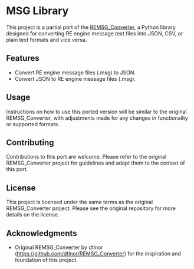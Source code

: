 # MSG Library

This project is a partial port of the [REMSG_Converter](https://github.com/dtlnor/REMSG_Converter), a Python library designed for converting RE engine message text files into JSON, CSV, or plain text formats and vice versa.

## Features

- Convert RE engine message files (.msg) to JSON.
- Convert JSON to RE engine message files (.msg).

## Usage

Instructions on how to use this ported version will be similar to the original REMSG_Converter, with adjustments made for any changes in functionality or supported formats.

## Contributing

Contributions to this port are welcome. Please refer to the original REMSG_Converter project for guidelines and adapt them to the context of this port.

## License

This project is licensed under the same terms as the original REMSG_Converter project. Please see the original repository for more details on the license.

## Acknowledgments

- Original REMSG_Converter by dtlnor (https://github.com/dtlnor/REMSG_Converter) for the inspiration and foundation of this project.